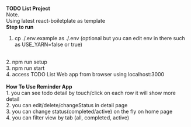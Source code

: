 <b>TODO List Project</b>
<br/>
Note.
<br/>
Using latest react-boiletplate as template
<br/>
<b>Step to run</b>
<br/>
1. cp ./.env.example as ./.env (optional but you can edit env in there such as USE_YARN=false or true)
<br/>
2. npm run setup
<br/>
3. npm run start
<br/>
4. access TODO List Web app from browser using localhost:3000
<br/>
<br/>
<b>How To Use Reminder App</b>
<br/>
1. you can see todo detail by touch/click on each row it will show more detail
<br/>
2. you can edit/delete/changeStatus in detail page
<br/>
3. you can change status(completed/active) on the fly on home page
<br/>
4. you can filter view by tab (all, completed, active)
<br/>
